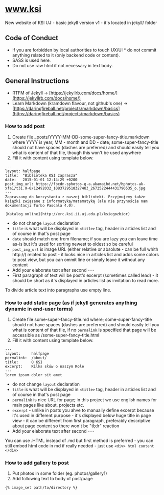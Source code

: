 # www.ksi
New website of KSI UJ  - basic jekyll version v1 - it's located in jekyll/ folder

## Code of Conduct
* If you are forbidden by local authorities to touch UX/UI  * do not commit anything related to it (only backend code or content).
* SASS is used here.
* Do not use raw html if not necessary in text body.

## General Instructions
* RTFM of Jekyll -> [https://jekyllrb.com/docs/home/](https://jekyllrb.com/docs/home/)
* Learn Markdown (kramdown flavour, not github's one) -> [https://daringfireball.net/projects/markdown/basics](https://daringfireball.net/projects/markdown/basics)

### How to add post
1. Create file _posts/YYYY-MM-DD-some-super-fancy-title.markdown where YYYY is year, MM - month and DD - date; some-super-fancy-title should not have spaces (dashes are preferred) and should easily tell you what is content of that file, though this won't be used anywhere
2. Fill it with content using template below:
```
---
layout:	halfpage
title:	"Biblioteka KSI zaprasza"
date:	2015-01-01 12:14:29 +0200
post_img_url: https://fbcdn-sphotos-g-a.akamaihd.net/hphotos-ak-xfa1/t31.0-8/12492032_1083729518327483_2672522444431790535_o.jpg
---
Zapraszamy do korzystania z naszej biblioteki. Przyjmujemy także książki związane z informatyką/matematyką (ale nie przynoście nam dokumentacji Turbo Pascala 4.0).

[Katalog online](http://erc.ksi.ii.uj.edu.pl/ksiegozbior)
```

   * do not change ```layout``` declaration
   * ```title``` is what will be displayed in ```<title>``` tag, header in articles list and of course in that's post page
   * ```date``` should match one from filename; if you are lazy you can leave time as-is but it's used for sorting newest to oldest so be  careful
   * ```post_img_url``` is image URL (either relative or absolute - can be full whith http://) related to post - it looks nice in articles list and adds some colors to post view, but you can ommit  line or simply leave it without any content
   * Add your elaborate text after second ```---```
   * First paragraph of text will be post's excerpt (sometimes called lead) - it should be short as it's displayed in articles list as invitation to read more.

To divide article text into paragraphs use empty line.

### How to add static page (as if jekyll generates anything dynamic in end-user terms)
1. Create file some-super-fancy-title.md where; some-super-fancy-title should not have spaces (dashes are preferred) and should easily tell you what is content of that file, if no ```permalink``` is specified that page will be accessible as /some-super-fancy-title.html
2. Fill it with content using template below:
```
---
layout:		halfpage
permalink:	/about/
title:		O KSI
excerpt:	Kilka słów o naszym Kole
---
lorem ipsum dolor sit amet
```

   * do not change ```layout``` declaration
   * ```title``` is what will be displayed in ```<title>``` tag, header in articles list and of course in that's post page
   * ```permalink``` is nice URL for page; in this project we use english names for main pages like about, projects etc.
   * ```excerpt``` - unlike in posts you ahve to manually define excerpt because it's used in different purpose - it's displayed below  huge title in page view - it can be different from first paragraph, preferably descriptive about page content so there won't be  "tl;dr" reaction
   * Add your elaborate text after second ```---```

You can use .HTML instead of .md but first method is preferred - you can still embed html code in md if really needed - just use ```<div> html content </div>```

### How to add gallery to post
1. Put photos in some folder (eg. photos/gallery1)
2. Add following text to body of post/page
```
{% image_set path/to/directory %}
````